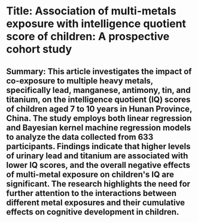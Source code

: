 # Title: Association of multi-metals exposure with intelligence quotient score of children: A prospective cohort study

## Summary: This article investigates the impact of co-exposure to multiple heavy metals, specifically lead, manganese, antimony, tin, and titanium, on the intelligence quotient (IQ) scores of children aged 7 to 10 years in Hunan Province, China. The study employs both linear regression and Bayesian kernel machine regression models to analyze the data collected from 633 participants. Findings indicate that higher levels of urinary lead and titanium are associated with lower IQ scores, and the overall negative effects of multi-metal exposure on children's IQ are significant. The research highlights the need for further attention to the interactions between different metal exposures and their cumulative effects on cognitive development in children.